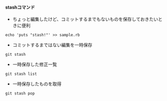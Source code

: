 #### stashコマンド
- ちょっと編集したけど、コミットするまでもないものを保存しておきたいときに便利
```console
echo 'puts "stash!"' >> sample.rb
```
- コミットするまではない編集を一時保存
```console
git stash
```
- 一時保存した修正一覧
```console
git stash list 
```

- 一時保存したものを取得
```console
git stash pop
```


